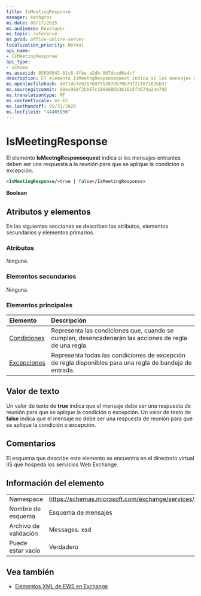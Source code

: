 ```yaml
---
title: IsMeetingResponse
manager: sethgros
ms.date: 09/17/2015
ms.audience: Developer
ms.topic: reference
ms.prod: office-online-server
localization_priority: Normal
api_name:
- IsMeetingResponse
api_type:
- schema
ms.assetid: 85090943-81c6-4fbe-a2db-007dced6a4cf
description: El elemento IsMeetngResponsequest indica si los mensajes entrantes deben ser una respuesta a la reunión para que se aplique la condición o excepción.
ms.openlocfilehash: 40714b7e926768f55207d870b79f21f07163bb37
ms.sourcegitcommit: 88ec988f2bb67c1866d06b361615f3674a24e795
ms.translationtype: MT
ms.contentlocale: es-ES
ms.lasthandoff: 05/31/2020
ms.locfileid: "44465936"
---
```

# <a name="ismeetingresponse"></a>IsMeetingResponse

El elemento **IsMeetngResponsequest** indica si los mensajes entrantes deben ser una respuesta a la reunión para que se aplique la condición o excepción. 
  
```XML
<IsMeetingResponse/>true | false</IsMeetingResponse>
```

 **Boolean**
## <a name="attributes-and-elements"></a>Atributos y elementos

En las siguientes secciones se describen los atributos, elementos secundarios y elementos primarios.
  
### <a name="attributes"></a>Atributos

Ninguna.
  
### <a name="child-elements"></a>Elementos secundarios

Ninguna.
  
### <a name="parent-elements"></a>Elementos principales

|**Elemento**|**Descripción**|
|:-----|:-----|
|[Condiciones](conditions.md) <br/> |Representa las condiciones que, cuando se cumplan, desencadenarán las acciones de regla de una regla.  <br/> |
|[Excepciones](exceptions.md) <br/> |Representa todas las condiciones de excepción de regla disponibles para una regla de bandeja de entrada.  <br/> |
   
## <a name="text-value"></a>Valor de texto

Un valor de texto de **true** indica que el mensaje debe ser una respuesta de reunión para que se aplique la condición o excepción. Un valor de texto de **false** indica que el mensaje no debe ser una respuesta de reunión para que se aplique la condición o excepción. 
  
## <a name="remarks"></a>Comentarios

El esquema que describe este elemento se encuentra en el directorio virtual IIS que hospeda los servicios Web Exchange.
  
## <a name="element-information"></a>Información del elemento

|||
|:-----|:-----|
|Namespace  <br/> |https://schemas.microsoft.com/exchange/services/2006/messages  <br/> |
|Nombre de esquema  <br/> |Esquema de mensajes  <br/> |
|Archivo de validación  <br/> |Messages. xsd  <br/> |
|Puede estar vacío  <br/> |Verdadero  <br/> |
   
## <a name="see-also"></a>Vea también



- [Elementos XML de EWS en Exchange](ews-xml-elements-in-exchange.md)

